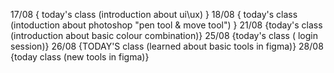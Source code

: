 17/08  { today's class (introduction about ui\ux) }
18/08 { today's class (intoduction about photoshop "pen tool & move tool") }
21/08  {today's class (introduction about basic colour combination)}
25/08  {today's class ( login session)}
26/08  {TODAY'S class (learned about basic tools in figma)}
28/08  {today class (new tools in figma)}
